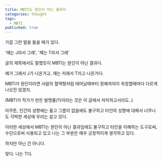 ```yaml
---
title: MBTI는 원인이 아닌 결과다
categories: thought
tags:
  - MBTI
published: true
---
```

가끔 그런 말을 들을 때가 있다.

'얘는 J라서 그래', '쟤는 T라서 그래'

글의 제목에서도 말했듯이 MBTI는 원인이 아닌 결과다.

얘가 그래서 J가 나온거고, 쟤는 저래서 T라고 나온거다.

MBTI가 원인이라면 사람의 혈액형처럼 태어날때부터 정해져야지 측정할때마다 다르게 나오진 않겠지.

(MBTI가 작가가 만든 발명품(?)이라는 것은 이 글에서 차치하고서라도..)

아무튼, 인간의 성향에는 옮고 그름이 없음에도 불구하고 타인의 성향에 대해서 너무나도 각박한 세상에 우리는 살고 있다.

이러한 세상에서 MBTI는 원인이 아닌 결과임에도 불구하고 타인을 이해하는 도구로써, 수단으로써 사용되고 있고 나는 그 부분은 매우 긍정적이게 생각하고 있다.

하지만 아닌 건 아니다.


맞다. 나는 T다.